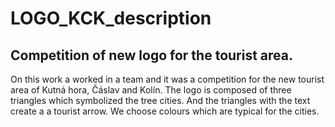 # LOGO_KCK_description
## Competition of new  logo for the tourist area.
On this work a worked in a team and it was a competition for the new tourist area of Kutná hora, Čáslav and Kolín. The logo is composed of three triangles which symbolized the tree cities. And the triangles with the text create a a tourist arrow. We choose colours which are typical for the cities.



